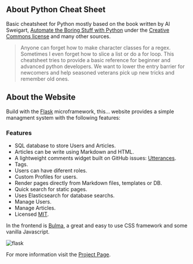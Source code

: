 ## About Python Cheat Sheet

Basic cheatsheet for Python mostly based on the book written by Al Sweigart, [Automate the Boring Stuff with Python](https://automatetheboringstuff.com/) under the [Creative Commons license](https://creativecommons.org/licenses/by-nc-sa/3.0/) and many other sources.

> Anyone can forget how to make character classes for a regex. Sometimes I even forget how to slice a list or do a for loop. This cheatsheet tries to provide a basic reference for beginner and advanced python developers. We want to lower the entry barrier for newcomers and help seasoned veterans pick up new tricks and remember old ones.

## About the Website

Build with the [Flask](http://flask.pocoo.org/) microframework, this... website provides a simple managment system with the following features:

### Features

* SQL database to store Users and Articles.
* Articles can be write using Markdown and HTML.
* A lightweight comments widget built on GitHub issues: [Utterances](https://github.com/utterance/utterances).
* Tags.
* Users can have diferent roles.
* Custom Profiles for users.
* Render pages directly from Markdown files, templates or DB.
* Quick search for static pages.
* Uses Elasticsearch for database searchs.
* Manage Users.
* Manage Articles.
* Licensed [MIT](https://github.com/wilfredinni/pysheetBlog/blob/master/LICENSE).

In the frontend is [Bulma](https://github.com/jgthms/bulma), a great and easy to use CSS framework and some vanilla Javascript.

![flask](https://raw.githubusercontent.com/wilfredinni/python-cheatsheet/master/blog_files/screen_shot.jpg)

For more information visit the [Project Page](https://github.com/wilfredinni/pysheetBlog).